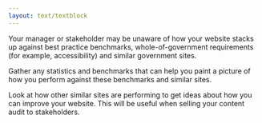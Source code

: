 ```yaml
---
layout: text/textblock
---
```


Your manager or stakeholder may be unaware of how your website stacks up against best practice benchmarks, whole-of-government requirements (for example, accessibility) and similar government sites.

Gather any statistics and benchmarks that can help you paint a picture of how you perform against these benchmarks and similar sites.

Look at how other similar sites are performing to get ideas about how you can improve your website. This will be useful when selling your content audit to stakeholders.
